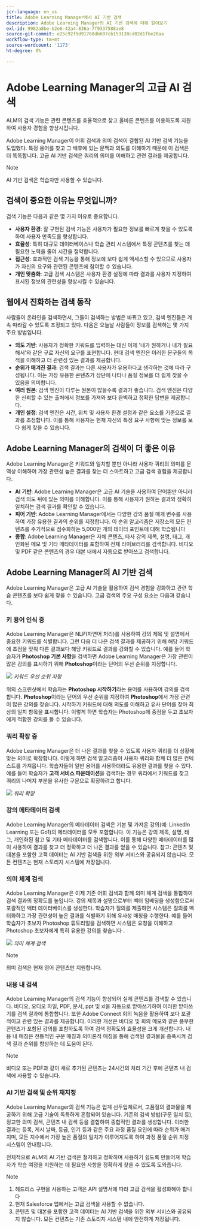 ```yaml
---
jcr-language: en_us
title: Adobe Learning Manager에서 AI 기반 검색
description: Adobe Learning Manager의 AI 기반 검색에 대해 알아보기
exl-id: 9982a8be-b2e6-42a4-836a-7f9337588ae8
source-git-commit: e25c92f9d91768db607cb153138cd02d1fbe28aa
workflow-type: tm+mt
source-wordcount: '1173'
ht-degree: 0%

---
```


# Adobe Learning Manager의 고급 AI 검색

ALM의 검색 기능은 관련 콘텐츠를 효율적으로 찾고 올바른 콘텐츠를 이용하도록 지원하여 사용자 경험을 향상시킵니다.

Adobe Learning Manager이 어휘 검색과 의미 검색이 결합된 AI 기반 검색 기능을 도입했다. 특정 용어를 찾고 그 배후에 있는 문맥과 의도를 이해하기 때문에 이 검색은 더 똑똑합니다. 고급 AI 기반 검색은 쿼리의 의미를 이해하고 관련 결과를 제공합니다.

>[!NOTE]
>
>AI 기반 검색은 학습자만 사용할 수 있습니다.

## 검색이 중요한 이유는 무엇입니까?

검색 기능은 다음과 같은 몇 가지 이유로 중요합니다.

* **사용자 환경**: 잘 구현된 검색 기능은 사용자가 필요한 정보를 빠르게 찾을 수 있도록 하여 사용자 만족도를 향상합니다.
* **효율성**: 특히 대규모 데이터베이스나 학습 관리 시스템에서 특정 콘텐츠를 찾는 데 필요한 노력을 줄여 시간을 절약합니다.
* **접근성**: 효과적인 검색 기능을 통해 정보에 보다 쉽게 액세스할 수 있으므로 사용자가 자신의 요구와 관련된 콘텐츠에 참여할 수 있습니다.
* **개인 맞춤화**: 고급 검색 시스템은 사용자 환경 설정에 따라 결과를 사용자 지정하여 표시된 정보의 관련성을 향상시킬 수 있습니다.

## 웹에서 진화하는 검색 동작

사람들이 온라인을 검색하면서, 그들이 검색하는 방법은 바뀌고 있고, 검색 엔진들은 계속 따라갈 수 있도록 조정되고 있다. 다음은 오늘날 사람들이 정보를 검색하는 몇 가지 주요 방법입니다.

* **의도 기반**: 사용자가 정확한 키워드를 입력하는 대신 이제 &#39;내가 원하거나 내가 필요해서&#39;와 같은 구로 자신의 요구를 표현합니다. 현대 검색 엔진은 이러한 문구들의 목적을 이해하고 더 관련성 있는 결과를 제공합니다.
* **순위가 매겨진 결과**: 검색 결과는 다른 사용자가 유용하다고 생각하는 것에 따라 구성됩니다. 이는 가장 유용한 콘텐츠가 상단에 나타나 품질 정보를 더 쉽게 찾을 수 있음을 의미합니다.
* **여러 원본**: 검색 엔진이 다루는 원본이 많을수록 결과가 좋습니다. 검색 엔진은 다양한 신뢰할 수 있는 출처에서 정보를 가져와 보다 완벽하고 정확한 답변을 제공합니다.
* **개인 설정**: 검색 엔진은 시간, 위치 및 사용자 환경 설정과 같은 요소를 기준으로 결과를 조정합니다. 이를 통해 사용자는 현재 자신의 특정 요구 사항에 맞는 정보를 보다 쉽게 찾을 수 있습니다.

## Adobe Learning Manager의 검색이 더 좋은 이유

Adobe Learning Manager은 키워드와 일치할 뿐만 아니라 사용자 쿼리의 의미를 문맥상 이해하여 가장 관련성 높은 결과를 찾는 더 스마트하고 고급 검색 경험을 제공합니다.

* **AI 기반**: Adobe Learning Manager은 고급 AI 기술을 사용하여 단어뿐만 아니라 검색 의도 뒤에 있는 의미를 이해합니다. 이를 통해 사용자가 원하는 결과와 정확히 일치하는 검색 결과를 확인할 수 있습니다.
* **피어 기반**: Adobe Learning Manager에서는 다양한 강의 품질 매개 변수를 사용하여 가장 유용한 결과의 순위를 지정합니다. 이 순위 알고리즘은 저장소의 모든 컨텐츠를 주기적으로 점수화하는 5,000만 개의 데이터 포인트에 대해 학습됩니다
* **종합**: Adobe Learning Manager은 자체 콘텐츠, 타사 강의 제목, 설명, 태그, 개인화된 메모 및 기타 메타데이터를 포함하여 전체 라이브러리를 검색합니다. 비디오 및 PDF 같은 콘텐츠의 경우 대본 내에서 자동으로 받아쓰고 검색합니다.

## Adobe Learning Manager의 AI 기반 검색

Adobe Learning Manager은 고급 AI 기술을 활용하여 검색 경험을 강화하고 관련 학습 콘텐츠를 보다 쉽게 찾을 수 있습니다. 고급 검색의 주요 구성 요소는 다음과 같습니다.

### 키 용어 인식 중

Adobe Learning Manager은 NLP(자연어 처리)를 사용하여 강의 제목 및 설명에서 중요한 키워드를 식별합니다. 그런 다음 더 나은 검색 결과를 제공하기 위해 해당 키워드에 초점을 맞춰 다른 결과보다 해당 키워드로 결과를 강화할 수 있습니다. 예를 들어 학습자가 **Photoshop 기본 사항**&#x200B;을 검색하면 Adobe Learning Manager은 가장 관련이 많은 강의를 표시하기 위해 **Photoshop**&#x200B;이라는 단어의 우선 순위를 지정합니다.

![](assets/search-2.png)
_키워드 우선 순위 지정_

위의 스크린샷에서 학습자는 **Photoshop 시작하기**&#x200B;라는 용어를 사용하여 강의를 검색합니다. **Photoshop**&#x200B;이라는 단어의 우선 순위를 지정하여 **Photoshop**&#x200B;에서 가장 관련이 많은 강의를 찾습니다. 시작하기 키워드에 대해 의도를 이해하고 유사 단어를 찾아 최상의 일치 항목을 표시합니다. 이렇게 하면 학습자는 Photoshop에 중점을 두고 초보자에게 적합한 강의를 볼 수 있습니다.

### 쿼리 확장 중

Adobe Learning Manager은 더 나은 결과를 찾을 수 있도록 사용자 쿼리를 더 상황에 맞는 의미로 확장합니다. 이렇게 하면 검색 알고리즘이 사용자 쿼리와 함께 더 많은 컨텍스트를 가져옵니다. 학습자들이 일반 용어를 사용하더라도 유용한 결과를 찾을 수 있다. 예를 들어 학습자가 **고객 서비스 파운데이션**&#x200B;을 검색하는 경우 쿼리에서 키워드를 찾고 쿼리의 나머지 부분을 유사한 구문으로 확장하려고 합니다.

![](assets/search-1.png)
_쿼리 확장_

### 강의 메타데이터 검색

Adobe Learning Manager의 메타데이터 검색은 기본 및 가져온 강의(예: LinkedIn Learning 또는 Go1)의 메타데이터를 모두 포함합니다. 이 기능은 강의 제목, 설명, 태그, 개인화된 참고 및 기타 메타데이터를 검색합니다. 이를 통해 다양한 메타데이터를 많이 사용하여 결과를 찾고 더 정확하고 더 나은 결과를 얻을 수 있습니다.
참고: 콘텐츠 및 대본을 포함한 고객 데이터는 AI 기반 검색을 위한 외부 서비스와 공유되지 않습니다. 모든 컨텐츠는 현재 스토리지 시스템에 저장됩니다.

### 의미 체계 검색

Adobe Learning Manager은 이제 기존 어휘 검색과 함께 의미 체계 검색을 통합하여 검색 결과의 정확도를 높입니다. 강의 제목과 설명으로부터 벡터 임베딩을 생성함으로써 포괄적인 벡터 데이터베이스를 생성한다. 학습자가 질의를 제출하면 시스템은 질의를 벡터화하고 가장 관련성이 높은 결과를 식별하기 위해 유사성 매칭을 수행한다. 예를 들어 학습자가 초보자 Photoshop 튜토리얼을 검색하면 시스템은 요청을 이해하고 Photoshop 초보자에게 특히 유용한 강의를 찾습니다 .

![](assets/semantic-search.png)
_의미 체계 검색_

>[!NOTE]
>
>의미 검색은 현재 영어 콘텐츠만 지원합니다.

### 내용 내 검색

Adobe Learning Manager의 검색 기능이 향상되어 실제 콘텐츠를 검색할 수 있습니다. 비디오, 오디오 파일, PDF, 문서, ppt 및 xl을 자동으로 받아쓰기하여 이러한 받아쓰기를 검색 결과에 통합합니다. 또한 Adobe Connect 회의 녹음을 활용하여 보다 포괄적이고 관련 있는 결과를 제공합니다. 이러한 개선은 비디오 및 회의 메모와 같은 풍부한 콘텐츠가 포함된 강의를 포함하도록 하여 검색 정확도와 효율성을 크게 개선합니다. 내용 내 매칭은 전통적인 구문 매칭과 의미론적 매칭을 통해 검색된 결과물을 증폭시켜 검색 결과 순위를 향상하는 데 도움이 된다.

>[!NOTE]
>
>비디오 또는 PDF과 같이 새로 추가된 콘텐츠는 24시간의 처리 기간 후에 콘텐츠 내 검색에 사용할 수 있습니다.

### AI 기반 검색 및 순위 재지정

Adobe Learning Manager의 검색 기능은 업계 선두업체로서, 고품질의 결과물을 제공하기 위해 고급 기술이 독특하게 혼합되어 있습니다. 기존의 검색 방법(구문 일치 등), 정교한 의미 검색, 콘텐츠 내 검색 등을 결합하여 종합적인 결과를 생성합니다. 이러한 결과는 등록, 게시 날짜, 등급, 인기 등과 같은 주요 과정 품질 요인에 따라 순위가 매겨지며, 모든 지수에서 가장 높은 품질의 일치가 이루어지도록 하여 과정 품질 순위 지정 시스템이 안내합니다.

전체적으로 ALM의 AI 기반 검색은 철저하고 정확하며 사용하기 쉽도록 만들어져 학습자가 학습 여정을 지원하는 데 필요한 사항을 정확하게 찾을 수 있도록 도와줍니다.


>[!NOTE]
>
>1. 헤드리스 구현을 사용하는 고객은 API 설명서에 따라 고급 검색을 활성화해야 합니다
>2. 현재 Salesforce 앱에서는 고급 검색을 사용할 수 없습니다.
>3. 콘텐츠 및 대본을 포함한 고객 데이터는 AI 기반 검색을 위한 외부 서비스와 공유되지 않습니다. 모든 컨텐츠는 기존 스토리지 시스템 내에 안전하게 저장됩니다.

